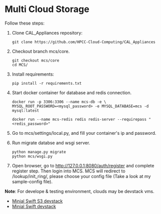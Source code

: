# Multi Cloud Storage

Follow these steps:

1. Clone CAL\_Appliances repository:

    ```
    git clone https://github.com/HPCC-Cloud-Computing/CAL_Appliances
    ```

2. Checkout branch mcs/core.

    ```
    git checkout mcs/core
    cd MCS/
    ```

3. Install requirements:

    ```
    pip install -r requirements.txt
    ```

4. Start docker container for database and redis connection.

    ```
    docker run -p 3306:3306 --name mcs-db -e \
    MYSQL_ROOT_PASSWORD=<mysql_password> -e MYSQL_DATABASE=mcs -d mysql:latest

    docker run --name mcs-redis redis redis-server --requirepass "<redis_password>"
    ```

5. Go to mcs/settings/local.py, and fill your container's ip and password.

6. Run migrate databse and wsgi server.

    ```
    python manage.py migrate
    python mcs/wsgi.py
    ```

7. Open browser, go to http://127.0.0.1:8080/auth/register and complete
   register step. Then login into MCS. MCS will redirect to /lookup/init\_ring/,
   please choose your config file (Take a look at my sample-config file).


__Note__: For develope & testing environment, clouds may be devstack vms.

- [Minial Swift S3 devstack](https://gist.github.com/ntk148v/f5976e53e545656dd6dd012b908c843f)
- [Minial Swift devstack](https://gist.github.com/ntk148v/2a623e59f10607fd6c0d66f609785a41)

